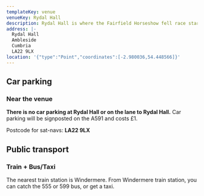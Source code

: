 ```yaml
---
templateKey: venue
venueKey: Rydal Hall
description: Rydal Hall is where the Fairfield Horseshow fell race starts and finishes
address: |-
  Rydal Hall
  Ambleside
  Cumbria
  LA22 9LX
location: '{"type":"Point","coordinates":[-2.980036,54.448566]}'
---
```

## Car parking

### Near the venue

**There is no car parking at Rydal Hall or on the lane to Rydal Hall.** 
Car parking will be signposted on the A591 and costs £1.

Postcode for sat-navs: **LA22 9LX**

## Public transport

### Train + Bus/Taxi

The nearest train station is Windermere. From Windermere train station, you
can catch the 555 or 599 bus, or get a taxi.


